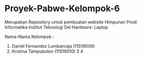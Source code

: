 # Proyek-Pabwe-Kelompok-6
Merupakan Repository untuk pembuatan website Himpunan Prodi Informatika Institut Teknologi Del
Hardware: Laptop


Nama-Nama Kelompok :
1. Daniel Fernandez Lumbanraja (11S19006)
2. Kristina Tampubolon (11S19010)
3
4

